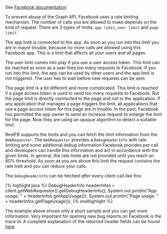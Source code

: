 See <a target="_blank" href="https://developers.facebook.com/docs/graph-api/advanced/rate-limiting" class="label label-primary">Facebook documentation</a>

To prevent abuse of the Graph API, Facebook uses a rate limiting mechanism. 
The number of calls you are allowed to make depends on the kind of request. There 
are 3 types of limits: `app limit`, `user limit` and `page limit`.

The app limit is connected to the app. As soon as you run into this limit you are in
mayor trouble, because no more calls are allowed using this Facebook app. This is a limit
that affects all your users and all pages.
	
The user limit comes into play if you use a user access token. This limit can
be reached as soon as a user fires too many requests to Facebook. If you run into this limit, the app can be used 
by other users and the app limit is not triggered. The user has to wait before new requests can be sent.

The page limit is a bit different and more complicated. This limit is reached if a page access token is used to
send too many requests to Facebook. But the page limit is directly connected to the page and not to the application.
If any application that manages a page triggers the limit, all applications that use a page access token for this page
are in trouble. In the past, Facebook has permitted the app owner to send an increase request to enlarge the limit for the page. Now they are using an opaque algorithm to detect a suitable limit.

RestFB supports the limits and you can fetch the limit information from the `WebRequestor`. The `WebRequestor` provides
a `DebugHeaderInfo` with rate limiting and some additional debug information Facebook provides per call and
developers can handle this information and act in accordance with the given limits. 
In general, the rate limits are not provided until you reach an 80% threshold. As soon as you are above this limit the
request contains the rate limit and you can reduce your calls.

The `DebugHeaderInfo` can be fetched *after* every client call like this:

{% highlight java %}
DebugHeaderInfo headerInfos = client.getWebRequestor().getDebugHeaderInfo();
System.out.println("App usage: " + headerInfos.getAppUsage());
System.out.println("Page usage: " + headerInfos.getPageUsage());
{% endhighlight %}

The example above shows only a short sample and you can get more information. Very important for opening new bug reports on Facebook is the trace id. A complete explanation of the returned header fields can be found [here](https://developers.facebook.com/docs/graph-api/using-graph-api/).